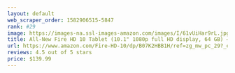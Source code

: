 ```yaml
---
layout: default 
﻿web_scraper_order: 1582906515-5847
rank: #29
image: https://images-na.ssl-images-amazon.com/images/I/61vUiHar9rL.jpg
title: All-New Fire HD 10 Tablet (10.1" 1080p full HD display, 64 GB) – Black
url: https://www.amazon.com/Fire-HD-10/dp/B07K2HBB1H/ref=zg_mw_pc_29?_encoding=UTF8&psc=1&refRID=XJT42DXBBEE9H9WCHFME
reviews: 4.5 out of 5 stars
price: $139.99 
---
```

